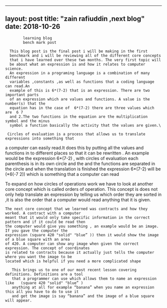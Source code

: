 
---
layout: post
title: "zain rafiuddin ,next blog"
date: 2018-10-26
---
            learning blog 
            bench mark post
            
      This blog post is the final post i will be making in the first
      benchmark and i will be reviewing all of the different core concepts 
      that i have learned over these two months. The very first topic will
      be about what an expression is and how it relates to computer science.
      An expression in a programing language is a combination of many different
      variables ,constants ,as well as functions that a coding language can read.An
      example of this is 6*(7-2) that is an expression. There are two important parts
      of an expression which are values and functions. A value is the number(s) that the
      equation has in the case of  6*(7-2) there are three values which are  6 7
      and 2.The two functions in the equation are the multiplication symbol and the minus
      symbol a function basically the activity that the values are given.\
 
     Circles of evaluation is a process that allows us to translate expressions into something that 
a computer can easily read.It does this by putting all the values and functions in to different places
so that it can be rewritten . An example would be the expression  6*(7-2) , with circles of evaluation
each parenthesis is  in its own circle and the and the functions are separated in the circle and when 
the translation is finished the expression 6*(7-2)  will be (*6(-7 2)) which is something that a computer can read  

   To expand on how circles of operations work we have to look at another core concept which is called 
   orders of operation. This concept  is does not only help translate an expression by telling us which
   order they are sorted in ,it is also the order that a computer would read anything that it is given.
   
    The next core concept that we learned was contracts and how they worked. A contract with a computer 
    meant that it would only take specific information in the correct pattern and if it could be read then
    the computer would give you something , an example would be an image. If you gave the computer the
    expression (square 420 "solid" "blue” )) then it would show the image of a blue square with an area
    of 420. A computer can show any image when given the correct expression. The concept of coordinates
    is related to contracts because it actually just tells the computer where you want the image to be 
    located which is helpful if you need a more complicated shape 
     
       This brings us to one of our most recent lesson covering definitions. Definitions are a tool
       that a programmer can use which allows them to name an expression like   (square 420 "solid" "blue” ) 
       anything at all for example “banana” when you name an expression this all you have to do to use it
       and get the image is say “banana” and the image of a blue square will appear.
 


                                                                                                                                                                                                                                                                                                                                                                                                                                                                                                                                                 
